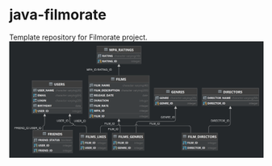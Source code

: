 # java-filmorate
Template repository for Filmorate project.
![schemaFilmorate](FILMORATE_DB_SCHEMA.png)
